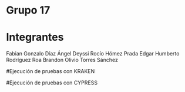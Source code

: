 # Grupo 17
# Integrantes
Fabian Gonzalo Díaz Ángel
Deyssi Rocío Hómez Prada
Edgar Humberto Rodríguez Roa
Brandon Olivio Torres Sánchez

#Ejecución de pruebas con KRAKEN


#Ejecución de pruebas con CYPRESS

